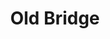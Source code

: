---
title: "Old Bridge"
url: /ciudad-autonoma-de-buenos-aires/old-bridge-avenida-cabildo/
shop: Kleidung
---